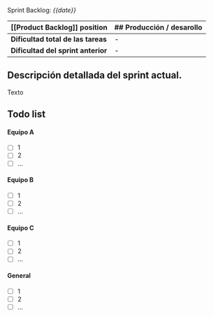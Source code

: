 Sprint Backlog: *{{date}}*

| [[Product Backlog]] position | ## Producción / desarollo |
| ---- | ---- |
| **Dificultad total de las tareas** | - |
| **Dificultad del sprint anterior** | - |

## Descripción detallada del sprint actual.

Texto

## Todo list

#### Equipo A
- [ ] 1
- [ ] 2
- [ ] ...

#### Equipo B
- [ ] 1
- [ ] 2
- [ ] ...

#### Equipo C
- [ ] 1
- [ ] 2
- [ ] ...

#### General
- [ ] 1
- [ ] 2
- [ ] ...
